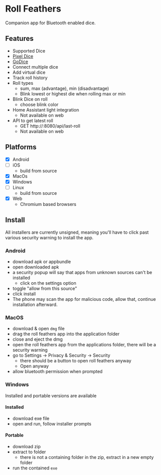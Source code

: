 # Roll Feathers

Companion app for Bluetooth enabled dice.

## Features
- Supported Dice
- [Pixel Dice](https://gamewithpixels.com/)
- [GoDice](https://particula-tech.com/pages/godice)
- Connect multiple dice
- Add virtual dice
- Track roll history
- Roll types
  - sum, max (advantage), min (disadvantage)
  - Blink lowest or highest die when rolling max or min
- Blink Dice on roll
  - choose blink color
- Home Assistant light integration
  - Not available on web
- API to get latest roll
  - GET http://<device-ip>:8080/api/last-roll
  - Not available on web
  
## Platforms
  - [x] Android
  - [ ] iOS
    - build from source
  - [x] MacOs
  - [x] Windows
  - [ ] Linux
    - build from source
  - [x] Web
    - Chromium based browsers

## Install
All installers are currently unsigned, meaning you'll have to click past various security warning to install the app.

### Android
- download apk or appbundle
- open downloaded apk
- a security popup will say that apps from unknown sources can't be installed
  - click on the settings option
- toggle "allow from this source"
- click install
- The phone may scan the app for malicious code, allow that, continue installation afterward.

### MacOS
- download & open `dmg` file
- drag the roll feathers app into the application folder
- close and eject the dmg
- open the roll feathers app from the applications folder, there will be a security warning
- go to Settings -> Privacy & Security -> Security
  - there should be a button to open roll feathers anyway
  - Open anyway
- allow bluetooth permission when prompted

### Windows
Installed and portable versions are available

#### Installed
- download exe file
- open and run, follow installer prompts

#### Portable
- download zip
- extract to folder
  - there is not a containing folder in the zip, extract in a new empty folder
- run the contained `exe`
